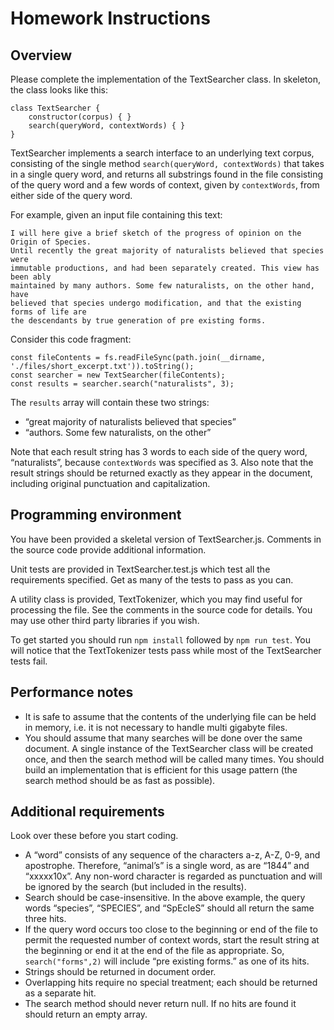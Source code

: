 # Homework Instructions

## Overview

Please complete the implementation of the TextSearcher class. In skeleton, the class
looks like this:

```
class TextSearcher {
    constructor(corpus) { }
    search(queryWord, contextWords) { }
}
```

TextSearcher implements a search interface to an underlying text corpus, consisting of the 
single method `search(queryWord, contextWords)` that takes in a single query word, and returns all substrings
found in the file consisting of the query word and a few words of context, given by `contextWords`, from either
side of the query word.

For example, given an input file containing this text:

```
I will here give a brief sketch of the progress of opinion on the Origin of Species.
Until recently the great majority of naturalists believed that species were
immutable productions, and had been separately created. This view has been ably
maintained by many authors. Some few naturalists, on the other hand, have
believed that species undergo modification, and that the existing forms of life are
the descendants by true generation of pre existing forms.
```

Consider this code fragment:

```
const fileContents = fs.readFileSync(path.join(__dirname, './files/short_excerpt.txt')).toString();
const searcher = new TextSearcher(fileContents);
const results = searcher.search("naturalists", 3);
```

The `results` array will contain these two strings:

- “great majority of naturalists believed that species”
- “authors. Some few naturalists, on the other”

Note that each result string has 3 words to each side of the query word, “naturalists”,
because `contextWords` was specified as 3. Also note that the result strings should be
returned exactly as they appear in the document, including original punctuation and
capitalization.

## Programming environment

You have been provided a skeletal version of TextSearcher.js. Comments in the source code provide additional information.

Unit tests are provided in TextSearcher.test.js which test all the requirements specified. Get as many of the
tests to pass as you can.

A utility class is provided, TextTokenizer, which you may find useful for processing the
file. See the comments in the source code for details. You may use other third party
libraries if you wish.

To get started you should run `npm install` followed by `npm run test`. 
You will notice that the TextTokenizer tests pass while most of the TextSearcher tests fail.

## Performance notes

- It is safe to assume that the contents of the underlying file can be held in memory, 
i.e. it is not necessary to handle multi gigabyte files.
- You should assume that many searches will be done over the same document. A
  single instance of the TextSearcher class will be created once, and then the search
  method will be called many times. You should build an implementation that is
  efficient for this usage pattern (the search method should be as fast as possible).
  
## Additional requirements

Look over these before you start coding.

- A “word” consists of any sequence of the characters a-z, A-Z, 0-9, and
  apostrophe. Therefore, “animal’s” is a single word, as are “1844” and
  “xxxxx10x”. Any non-word character is regarded as punctuation and will be
  ignored by the search (but included in the results).
- Search should be case-insensitive. In the above example, the query words
  “species”, “SPECIES”, and “SpEcIeS” should all return the same three hits.
- If the query word occurs too close to the beginning or end of the file to permit the
  requested number of context words, start the result string at the beginning or end
  it at the end of the file as appropriate. So, `search("forms",2)` will include “pre
  existing forms.” as one of its hits.
- Strings should be returned in document order.
- Overlapping hits require no special treatment; each should be returned as a
  separate hit.
- The search method should never return null. If no hits are found it should return
  an empty array.